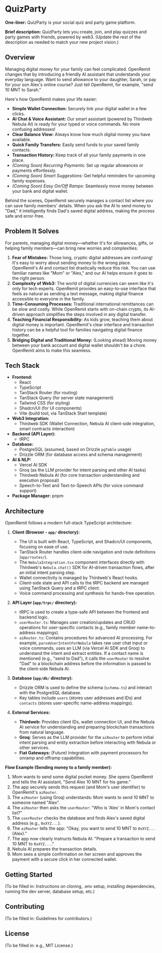 # QuizParty

**One-liner:** QuizParty is your social quiz and party game platform.

**Brief description:** QuizParty lets you create, join, and play quizzes and party games with friends, powered by web3. (Update the rest of the description as needed to match your new project vision.)

## Overview

Managing digital money for your family can feel complicated. OpenRemit changes that by introducing a friendly AI assistant that understands your everyday language. Want to send allowance to your daughter, Sarah, or pay for your son Alex's online course? Just tell OpenRemit, for example, "send 10 MNT to Sarah."

Here's how OpenRemit makes your life easier:

*   **Simple Wallet Connection:** Securely link your digital wallet in a few clicks.
*   **AI Chat & Voice Assistant:** Our smart assistant (powered by Thirdweb Nebula AI) is ready for your typed or voice commands. No more confusing addresses!
*   **Clear Balance View:** Always know how much digital money you have available.
*   **Quick Family Transfers:** Easily send funds to your saved family contacts.
*   **Transaction History:** Keep track of all your family payments in one place.
*   *(Coming Soon) Recurring Payments:* Set up regular allowances or payments effortlessly.
*   *(Coming Soon) Smart Suggestions:* Get helpful reminders for upcoming family expenses.
*   *(Coming Soon) Easy On/Off Ramps:* Seamlessly move money between your bank and digital wallet.

Behind the scenes, OpenRemit securely manages a contact list where you can save family members' details. When you ask the AI to send money to "Dad," it intelligently finds Dad's saved digital address, making the process safe and error-free.

## Problem It Solves

For parents, managing digital money—whether it's for allowances, gifts, or helping family members—can bring new worries and complexities:

1.  **Fear of Mistakes:** Those long, cryptic digital addresses are confusing! It's easy to worry about sending money to the wrong place. OpenRemit's AI and contact list drastically reduce this risk. You can use familiar names like "Mom" or "Alex," and our AI helps ensure it goes to the right person.
2.  **Complexity of Web3:** The world of digital currencies can seem like it's only for tech experts. OpenRemit provides an easy-to-use interface that feels as natural as sending a text message, making digital finance accessible to everyone in the family.
3.  **Time-Consuming Processes:** Traditional international remittances can be slow and costly. While OpenRemit starts with on-chain crypto, its AI-driven approach simplifies the steps involved in any digital transfer.
4.  **Teaching Financial Responsibility:** As kids grow, teaching them about digital money is important. OpenRemit's clear interface and transaction history can be a helpful tool for families navigating digital finance together.
5.  **Bridging Digital and Traditional Money:** (Looking ahead) Moving money between your bank account and digital wallet shouldn't be a chore. OpenRemit aims to make this seamless.

## Tech Stack

*   **Frontend:**
    *   React
    *   TypeScript
    *   TanStack Router (for routing)
    *   TanStack Query (for server state management)
    *   Tailwind CSS (for styling)
    *   Shadcn/UI (for UI components)
    *   Vite (build tool, via TanStack Start template)
*   **Web3 Integration:**
    *   Thirdweb SDK (Wallet Connection, Nebula AI client-side integration, smart contracts interaction)
*   **Backend (API Layer):**
    *   tRPC
*   **Database:**
    *   PostgreSQL (assumed, based on Drizzle `pgTable` usage)
    *   Drizzle ORM (for database access and schema management)
*   **AI & NLP:**
    *   Vercel AI SDK
    *   Groq (as the LLM provider for intent parsing and other AI tasks)
    *   Thirdweb Nebula AI (for core transaction understanding and execution proposal)
    *   Speech-to-Text and Text-to-Speech APIs (for voice command support)
*   **Package Manager:** pnpm

## Architecture

OpenRemit follows a modern full-stack TypeScript architecture:

1.  **Client (Browser - `app/` directory):**
    *   The UI is built with React, TypeScript, and Shadcn/UI components, focusing on ease of use.
    *   TanStack Router handles client-side navigation and route definitions (`app/routes/`).
    *   The `NebulaIntegration.tsx` component interfaces directly with Thirdweb's `Nebula.chat()` SDK for AI-driven transaction flows, after an initial intent parsing step.
    *   Wallet connectivity is managed by Thirdweb's React hooks.
    *   Client-side state and API calls to the tRPC backend are managed using TanStack Query and a tRPC client.
    *   Voice command processing and synthesis for hands-free operation.

2.  **API Layer (`app/trpc/` directory):**
    *   tRPC is used to create a type-safe API between the frontend and backend logic.
    *   `userRouter.ts`: Manages user creation/updates and CRUD operations for user-specific contacts (e.g., family member name-to-address mappings).
    *   `aiRouter.ts`: Contains procedures for advanced AI processing. For example, `parseUserIntentForNebula` takes raw user chat input or voice commands, uses an LLM (via Vercel AI SDK and Groq) to understand the intent and extract entities. If a contact name is mentioned (e.g., "send to Dad"), it calls the `userRouter` to resolve "Dad" to a blockchain address before the information is passed to the client-side Nebula AI.

3.  **Database (`app/db/` directory):**
    *   Drizzle ORM is used to define the schema (`schema.ts`) and interact with the PostgreSQL database.
    *   Key tables include `users` (stores user addresses and IDs) and `contacts` (stores user-specific name-address mappings).

4.  **External Services:**
    *   **Thirdweb:** Provides client IDs, wallet connection UI, and the Nebula AI service for understanding and preparing blockchain transactions from natural language.
    *   **Groq:** Serves as the LLM provider for the `aiRouter` to perform initial intent parsing and entity extraction before interacting with Nebula or other services.
    *   **Fiat Gateways:** (Future) Integration with payment processors for onramp and offramp capabilities.

**Flow Example (Sending money to a family member):**

1.  Mom wants to send some digital pocket money. She opens OpenRemit and tells the AI assistant, "Send Alex 10 MNT for his game."
2.  The app securely sends this request (and Mom's user identifier) to OpenRemit's `aiRouter`.
3.  The `aiRouter` (using Groq) understands: Mom wants to send 10 MNT to someone named "Alex".
4.  The `aiRouter` then asks the `userRouter`: "Who is 'Alex' in Mom's contact list?"
5.  The `userRouter` checks the database and finds Alex's saved digital address (e.g., `0xXYZ...`).
6.  The `aiRouter` tells the app: "Okay, you want to send 10 MNT to `0xXYZ...` (Alex)."
7.  The app now clearly instructs Nebula AI: "Prepare a transaction to send 10 MNT to `0xXYZ...`."
8.  Nebula AI prepares the transaction details.
9.  Mom sees a simple confirmation on her screen and approves the payment with a secure click in her connected wallet.

## Getting Started

(To be filled in: Instructions on cloning, .env setup, installing dependencies, running the dev server, database setup, etc.)

## Contributing

(To be filled in: Guidelines for contributors.)

## License

(To be filled in: e.g., MIT License.)
